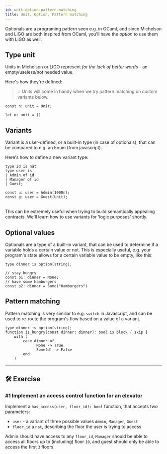 ```yaml
---
id: unit-option-pattern-matching
title: Unit, Option, Pattern matching
---
```


Optionals are a programing pattern seen e.g. in OCaml, and since Michelson and LIGO are both inspired from OCaml, you'll have the *option* to use them with LIGO as well.

## Type unit

Units in Michelson or LIGO represent *for the lack of better words* - an empty/useless/not needed value.

Here's how they're defined:

> 💡 Units will come in handy when we try pattern matching on custom variants below.

<!--DOCUSAURUS_CODE_TABS-->
<!--Pascaligo-->
```pascaligo
const n: unit = Unit;
```

<!--Cameligo-->
```cameligo
let n: unit = ()
```

<!--END_DOCUSAURUS_CODE_TABS-->

## Variants

Variant is a user-defined, or a built-in type (in case of optionals), that can be compared to e.g. an Enum (from javascript).

Here's how to define a new variant type:

<!--DOCUSAURUS_CODE_TABS-->
<!--Pascaligo-->
```pascaligo
type id is nat
type user is
| Admin of id
| Manager of id
| Guest;

const u: user = Admin(1000n);
const g: user = Guest(Unit);
```

<!--END_DOCUSAURUS_CODE_TABS-->

<br/>
This can be extremely useful when trying to build semantically appealing contracts. We'll learn how to use variants for 'logic purposes' shortly.

## Optional values

Optionals are a type of a built-in variant, that can be used to determine if a variable holds a certain value or not. This is especially useful, e.g. your program's state allows for a certain variable value to be empty, like this:

<!--DOCUSAURUS_CODE_TABS-->
<!--Pascaligo-->
```pascaligo
type dinner is option(string);

// stay hungry
const p1: dinner = None;
// have some hamburgers
const p2: dinner = Some("Hamburgers")
```
<!--END_DOCUSAURUS_CODE_TABS-->


## Pattern matching

Pattern matching is very similiar to e.g. `switch` in Javascript, and can be used to re-route the program's flow based on a value of a variant. 

<!--DOCUSAURUS_CODE_TABS-->
<!--Pascaligo-->
```pascaligo
type dinner is option(string);
function is_hungry(const dinner: dinner): bool is block { skip } 
    with (
        case dinner of 
            | None -> True
            | Some(d) -> False
        end
    )
```
<!--END_DOCUSAURUS_CODE_TABS-->



---

## 🛠 Exercise

### #1 Implement an access control function for an elevator

Implement a `has_access(user, floor_id): bool` function, that accepts two parameters:

- `user` - a variant of three possible values `Admin`, `Manager`, `Guest`
- `floor_id` a `nat`, describing the floor the user is trying to access

Admin should have access to any `floor_id`, `Manager` should be able to access all floors up to (including) floor `10`, and guest should only be able to access the first `3` floors.
